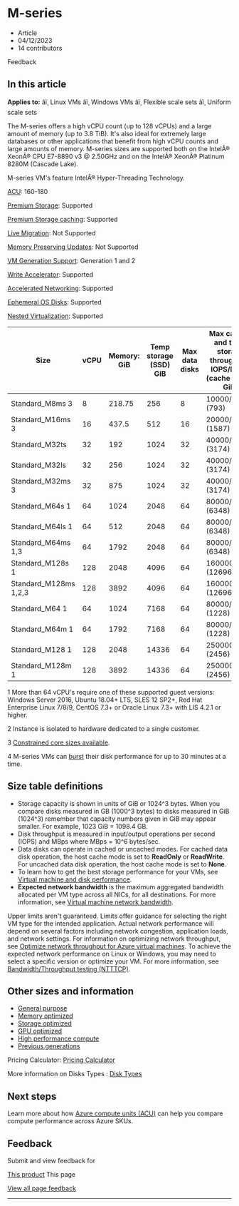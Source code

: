 # M-series

* Article
* 04/12/2023
* 14 contributors

Feedback

## In this article

**Applies to:** âï¸ Linux VMs âï¸ Windows VMs âï¸ Flexible scale sets âï¸ Uniform scale sets

The M-series offers a high vCPU count (up to 128 vCPUs) and a large amount of memory (up to 3.8 TiB). It's also ideal for extremely large databases or other applications that benefit from high vCPU counts and large amounts of memory. M-series sizes are supported both on the IntelÂ® XeonÂ® CPU E7-8890 v3 @ 2.50GHz and on the IntelÂ® XeonÂ® Platinum 8280M (Cascade Lake).

M-series VM's feature IntelÂ® Hyper-Threading Technology.

[ACU](acu): 160-180  

[Premium Storage](premium-storage-performance): Supported  

[Premium Storage caching](premium-storage-performance): Supported  

[Live Migration](maintenance-and-updates): Not Supported  

[Memory Preserving Updates](maintenance-and-updates): Not Supported  

[VM Generation Support](generation-2): Generation 1 and 2  

[Write Accelerator](how-to-enable-write-accelerator): Supported  

[Accelerated Networking](../virtual-network/create-vm-accelerated-networking-cli): Supported  

[Ephemeral OS Disks](ephemeral-os-disks): Supported   

[Nested Virtualization](/en-us/virtualization/hyper-v-on-windows/user-guide/nested-virtualization): Supported   

| Size | vCPU | Memory: GiB | Temp storage (SSD) GiB | Max data disks | Max cached and temp storage throughput: IOPS/MBps (cache size in GiB) | Burst cached and temp storage throughput: IOPS/MBps4 | Max uncached disk throughput: IOPS/MBps | Burst uncached disk throughput: IOPS/MBps4 | Max NICs | Expected network bandwidth (Mbps) |
| --- | --- | --- | --- | --- | --- | --- | --- | --- | --- | --- |
| Standard\_M8ms 3 | 8 | 218.75 | 256 | 8 | 10000/100 (793) | 10000/250 | 5000/125 | 10000/250 | 4 | 2000 |
| Standard\_M16ms 3 | 16 | 437.5 | 512 | 16 | 20000/200 (1587) | 20000/500 | 10000/250 | 20000/500 | 8 | 4000 |
| Standard\_M32ts | 32 | 192 | 1024 | 32 | 40000/400 (3174) | 40000/1000 | 20000/500 | 40000/1000 | 8 | 8000 |
| Standard\_M32ls | 32 | 256 | 1024 | 32 | 40000/400 (3174) | 40000/1000 | 20000/500 | 40000/1000 | 8 | 8000 |
| Standard\_M32ms 3 | 32 | 875 | 1024 | 32 | 40000/400 (3174) | 40000/1000 | 20000/500 | 40000/1000 | 8 | 8000 |
| Standard\_M64s 1 | 64 | 1024 | 2048 | 64 | 80000/800 (6348) | 80000/2000 | 40000/1000 | 80000/2000 | 8 | 16000 |
| Standard\_M64ls 1 | 64 | 512 | 2048 | 64 | 80000/800 (6348) | 80000/2000 | 40000/1000 | 80000/2000 | 8 | 16000 |
| Standard\_M64ms 1,3 | 64 | 1792 | 2048 | 64 | 80000/800 (6348) | 80000/2000 | 40000/1000 | 80000/2000 | 8 | 16000 |
| Standard\_M128s 1 | 128 | 2048 | 4096 | 64 | 160000/1600 (12696) | 250000/4000 | 80000/2000 | 80000/4000 | 8 | 30000 |
| Standard\_M128ms 1,2,3 | 128 | 3892 | 4096 | 64 | 160000/1600 (12696) | 250000/4000 | 80000/2000 | 80000/4000 | 8 | 30000 |
| Standard\_M64 1 | 64 | 1024 | 7168 | 64 | 80000/800 (1228) | 80000/2000 | 40000/1000 | 80000/2000 | 8 | 16000 |
| Standard\_M64m 1 | 64 | 1792 | 7168 | 64 | 80000/800 (1228) | 80000/2000 | 40000/1000 | 80000/2000 | 8 | 16000 |
| Standard\_M128 1 | 128 | 2048 | 14336 | 64 | 250000/1600 (2456) | 250000/4000 | 80000/2000 | 80000/4000 | 8 | 32000 |
| Standard\_M128m 1 | 128 | 3892 | 14336 | 64 | 250000/1600 (2456) | 250000/4000 | 80000/2000 | 80000/4000 | 8 | 32000 |

1 More than 64 vCPU's require one of these supported guest versions: Windows Server 2016, Ubuntu 18.04+ LTS, SLES 12 SP2+, Red Hat Enterprise Linux 7/8/9, CentOS 7.3+ or Oracle Linux 7.3+ with LIS 4.2.1 or higher.

2 Instance is isolated to hardware dedicated to a single customer.

3 [Constrained core sizes available](constrained-vcpu).

4 M-series VMs can [burst](disk-bursting) their disk performance for up to 30 minutes at a time.

## Size table definitions

* Storage capacity is shown in units of GiB or 1024^3 bytes. When you compare disks measured in GB (1000^3 bytes) to disks measured in GiB (1024^3) remember that capacity numbers given in GiB may appear smaller. For example, 1023 GiB = 1098.4 GB.
* Disk throughput is measured in input/output operations per second (IOPS) and MBps where MBps = 10^6 bytes/sec.
* Data disks can operate in cached or uncached modes. For cached data disk operation, the host cache mode is set to **ReadOnly** or **ReadWrite**. For uncached data disk operation, the host cache mode is set to **None**.
* To learn how to get the best storage performance for your VMs, see [Virtual machine and disk performance](disks-performance).
* **Expected network bandwidth** is the maximum aggregated bandwidth allocated per VM type across all NICs, for all destinations. For more information, see [Virtual machine network bandwidth](../virtual-network/virtual-machine-network-throughput).

Upper limits aren't guaranteed. Limits offer guidance for selecting the right VM type for the intended application. Actual network performance will depend on several factors including network congestion, application loads, and network settings. For information on optimizing network throughput, see [Optimize network throughput for Azure virtual machines](../virtual-network/virtual-network-optimize-network-bandwidth). To achieve the expected network performance on Linux or Windows, you may need to select a specific version or optimize your VM. For more information, see [Bandwidth/Throughput testing (NTTTCP)](../virtual-network/virtual-network-bandwidth-testing).

## Other sizes and information

* [General purpose](sizes-general)
* [Memory optimized](sizes-memory)
* [Storage optimized](sizes-storage)
* [GPU optimized](sizes-gpu)
* [High performance compute](sizes-hpc)
* [Previous generations](sizes-previous-gen)

Pricing Calculator: [Pricing Calculator](https://azure.microsoft.com/pricing/calculator/)

More information on Disks Types : [Disk Types](disks-types#ultra-disks)

## Next steps

Learn more about how [Azure compute units (ACU)](acu) can help you compare compute performance across Azure SKUs.

## Feedback

Submit and view feedback for

[This product](https://feedback.azure.com/d365community/forum/ec2f1827-be25-ec11-b6e6-000d3a4f0f1c)
This page

[View all page feedback](https://github.com/MicrosoftDocs/azure-docs/issues)

---
